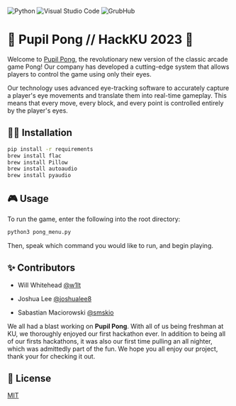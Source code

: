 ![Python](https://img.shields.io/badge/python-3670A0?style=for-the-badge&logo=python&logoColor=ffdd54) 
![Visual Studio Code](https://img.shields.io/badge/Visual%20Studio%20Code-0078d7.svg?style=for-the-badge&logo=visual-studio-code&logoColor=white)
![GrubHub](https://img.shields.io/badge/Grubhub-F63440?style=for-the-badge&logo=Grubhub&logoColor=white)
# 🏓 Pupil Pong // HackKU 2023 🏓

Welcome to [Pupil Pong](http://pupilpong.tech/), the revolutionary new version of the classic arcade game Pong! Our company has developed a cutting-edge system that allows players to control the game using only their eyes.

Our technology uses advanced eye-tracking software to accurately capture a player's eye movements and translate them into real-time gameplay. This means that every move, every block, and every point is controlled entirely by the player's eyes.

## 👨‍💻 Installation


```bash
pip install -r requirements
brew install flac
brew install Pillow
brew install autoaudio
brew install pyaudio
```

## 🎮 Usage
To run the game, enter the following into the root directory:
```bash
python3 pong_menu.py
```
Then, speak which command you would like to run, and begin playing.

## ✨ Contributors

- Will Whitehead [@w1lt](https://github.com/w1lt)
* Joshua Lee [@joshualee8](https://github.com/joshualee8)
+ Sabastian Maciorowski [@smskio](https://github.com/smskio)

We all had a blast working on **Pupil Pong**. With all of us being freshman at KU, we thoroughly enjoyed our first hackathon ever. In addition to being all of our firsts hackathons, it was also our first time pulling an all nighter, which was admittedly part of the fun. We hope you all enjoy our project, thank your for checking it out. 


## 📄 License

[MIT](https://choosealicense.com/licenses/mit/)
